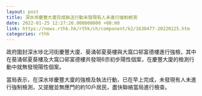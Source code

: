 ```yaml
---
layout: post
title: 深水埗慶豐大廈完成執法行動未發現有人未進行強制檢測
date: 2022-01-25 12:27:26.000000000 +08:00
link: https://news.rthk.hk/rthk/ch/component/k2/1630477-20220125.htm
categories: rthk
---
```


政府圍封深水埗北河街慶豐大廈、葵涌邨夏葵樓與大窩口邨富德樓進行強檢，其中在葵涌邨夏葵樓及大窩口邨富德樓共發現6宗初步陽性個案，在慶豐大廈的檢測行動中就無發現陽性個案。

當局表示，在深水埗慶豐大廈的強檢及執法行動，已在早上完成，未發現有人未進行強制檢測，又提醒並無應門的約10戶居民，盡快聯絡當局進行檢查。
